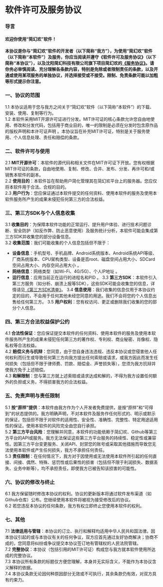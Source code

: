 # 软件许可及服务协议

### 导言   
#### 欢迎你使用“简幻欢”软件！

#### 本协议是你与“简幻欢”软件的开发者（以下简称“我方”），为使用“简幻欢”软件（以下简称“本软件”）及服务，你应当阅读并遵守《软件许可及服务协议》（以下简称“本协议”），以及沈阳简幻科技有限公司旗下项目简幻欢的[《服务协议》](https://www.yuque.com/simpfun/sfe/tos)。请你务必审慎阅读、充分理解各条款内容，特别是免除或者限制责任的条款，以及开通或使用某项服务的单独协议，并选择接受或不接受。限制、免责条款可能以加粗等形式提示你注意。   

### 一、协议的范围
1.1 本协议适用于您与我方之间关于“简幻欢”软件（以下简称“本软件”）的下载、安装、使用、复制等行为。   
1.2 本软件采用MIT开源许可证进行分发。MIT许可证的核心条款允许您自由地使用、修改和分发代码，包括用于商业目的，唯一的限制是必须在分发时包含原作品的版权声明和本许可证声明 。本协议旨在补充MIT许可证，特别是关于服务使用、个人信息处理、责任和赔偿的条款。   
### 二、软件许可与使用
2.1 **MIT开源许可**：本软件的源代码和相关文件在MIT许可证下开放。您有权根据MIT许可证的条款，自由地使用、复制、修改、合并、发布、分发、再许可和/或销售本软件的副本。   
2.2 **使用目的**：本软件旨在帮助用户简化管理其在简幻欢平台上的服务器。您应仅将本软件用于合法、合规的目的。   
2.3 **用户行为**：您应保证通过本软件提交的任何资料、使用本软件的服务及使用本软件服务所产生的成果未侵犯任何第三方的合法权益。   
### 三、第三方SDK与个人信息收集
3.1 **收集目的**：为保障本软件功能的正常运行、提升用户体验、进行技术问题诊断、安全防护（如反作弊、防止恶意使用）及服务统计分析，本软件可能会集成第三方SDK并收集您的部分设备信息。   
3.2 **收集范围**：我们可能收集的个人信息包括但不限于：
*   **设备信息**：手机型号、手机品牌、Android系统版本、Android系统API等级、厂商系统版本、CPU架构类型、设备是否root、磁盘空间占用大小、SDCard空间占用大小、内存空间占用大小 。
*   **网络信息**：网络类型（如Wi-Fi、4G/5G）、个人IP地址 。
*   **运行信息**：应用当前正在运行的进程名和PID 。 
3.3 **第三方SDK**：本软件引入第三方服务（如分析、崩溃上报等SDK），这些SDK可能会收集您的信息，详情请见[《第三方SDK清单》](https://github.com/jdnjk/simpfun/blob/master/eula/3rdparty.md)。
3.4 **信息使用**：我们收集的信息仅用于本协议约定的目的，不会用于任何其他未经您同意的用途。我们不会将您的个人信息出售给任何第三方。
3.5 **用户权利**：您有权访问、更正或删除我们收集的您的部分个人信息。
### 四、第三方合法权益保护公约
4.1 **合法性保证**：您应保证提交本软件的任何资料、使用本软件的服务及使用本软件服务所产生的成果未侵犯任何第三方的著作权、专利权、商业秘密、肖像权、隐私权等合法权益。   
4.2 **赔偿义务与抗辩**：您同意，由于您自身违法违规、违反本协议或您侵害他人任何权利而衍生或导致任何第三方向我方提出任何索赔或请求，或我方因此而发生任何损失（包括但不限于律师费、罚款、赔偿金、声誉损失等），您须为我方抗辩并使我方免于上述赔偿。   
4.3 **和解限制**：您与第三方就上述索赔或请求达成和解的，不得为我方设置任何额外的负担或义务，不得损害我方的合法权益。   
### 五、免责声明与责任限制
5.1 **按“原样”提供**：本软件由我方作为个人开发者免费提供，是按“原样”和“可得到”的状态提供的。我方明确声明，不对本软件及服务作任何形式的、明示或默示的保证，包括但不限于对软件的适用性、安全性、准确性、完整性、特定用途适用性的保证。使用本软件的风险完全由您自行承担。   
5.2 **第三方平台风险**：您理解并同意，本软件的功能依赖于简幻欢、Github等第三方平台的API或服务。我方无法保证这些第三方平台服务的持续性、稳定性或兼容性。因第三方平台变更服务、关闭API、封禁您的账号或采取其他措施而导致您无法使用本软件或产生任何损失，我方不承担任何责任。   
5.3 **责任限制**：在任何情况下，我方对于因使用或无法使用本软件所引起的任何直接、间接、偶然、特殊、惩罚性或后果性的损害（包括但不限于利润损失、数据丢失、业务中断等），均不承担责任，即使我方已被告知该损害的可能性。
### 六、协议的修改与终止
6.1 我方保留随时修改本协议的权利。协议的更新版本将通过软件发布渠道（如Github仓库）公布。您继续使用本软件将被视为接受修改后的协议。   
6.2 若您违反本协议的任何条款，我方有权立即终止您使用本软件的权利。   
### 七、其他
7.1 **法律适用与管辖**：本协议的订立、执行和解释均适用中华人民共和国法律。因本协议引起的或与本协议有关的任何争议，双方应首先通过友好协商解决；协商不成的，您同意将纠纷或争议提交本协议签订地有管辖权的人民法院管辖。   
7.2 **完整协议**：本协议（包括引用的MIT许可证）构成您与我方就本软件使用所达成的完整协议。   
7.3 本协议所有条款的标题仅方便您理解，本身并无实际含义，不能作为本协议含义解释的依据。   
7.4 本协议条款无论因何种原因部分无效或不可执行，其余条款仍有效，对双方具有约束力。